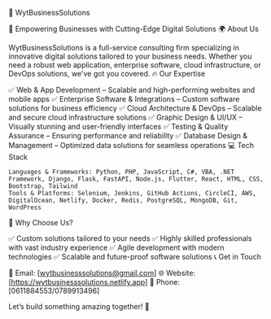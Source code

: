 🏢 WytBusinessSolutions

🚀 Empowering Businesses with Cutting-Edge Digital Solutions
🌍 About Us

WytBusinessSolutions is a full-service consulting firm specializing in innovative digital solutions tailored to your business needs. Whether you need a robust web application, enterprise software, cloud infrastructure, or DevOps solutions, we've got you covered.
🔥 Our Expertise

✅ Web & App Development – Scalable and high-performing websites and mobile apps
✅ Enterprise Software & Integrations – Custom software solutions for business efficiency
✅ Cloud Architecture & DevOps – Scalable and secure cloud infrastructure solutions
✅ Graphic Design & UI/UX – Visually stunning and user-friendly interfaces
✅ Testing & Quality Assurance – Ensuring performance and reliability
✅ Database Design & Management – Optimized data solutions for seamless operations
💻 Tech Stack

    Languages & Frameworks: Python, PHP, JavaScript, C#, VBA, .NET Framework, Django, Flask, FastAPI, Node.js, Flutter, React, HTML, CSS, Bootstrap, Tailwind
    Tools & Platforms: Selenium, Jenkins, GitHub Actions, CircleCI, AWS, DigitalOcean, Netlify, Docker, Redis, PostgreSQL, MongoDB, Git, WordPress

🚀 Why Choose Us?

✅ Custom solutions tailored to your needs
✅ Highly skilled professionals with vast industry experience
✅ Agile development with modern technologies
✅ Scalable and future-proof software solutions
📞 Get in Touch

📧 Email: [wytbusinesssolutions@gmail.com]
🌐 Website: [https://wytbusinesssolutions.netlify.app]
📱 Phone: [0611884553/0789913496]

Let’s build something amazing together! 🚀
